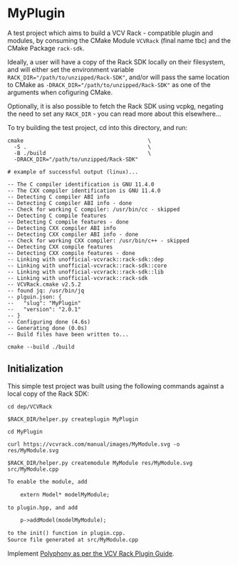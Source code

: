 # MyPlugin

A test project which aims to build a VCV Rack - compatible plugin and modules, by consuming the CMake Module `VCVRack` (final name tbc) and the CMake Package `rack-sdk`.

Ideally, a user will have a copy of the Rack SDK locally on their filesystem, and will either set the environment variable `RACK_DIR="/path/to/unzipped/Rack-SDK"`, and/or will pass the same location to CMake as `-DRACK_DIR="/path/to/unzipped/Rack-SDK"` as one of the arguments when cofiguring CMake.

Optionally, it is also possible to fetch the Rack SDK using vcpkg, negating the need to set any `RACK_DIR` - you can read more about this elsewhere...

To try building the test project, cd into this directory, and run:

```shell
cmake                                       \
  -S .                                      \
  -B ./build                                \
  -DRACK_DIR="/path/to/unzipped/Rack-SDK"

# example of successful output (linux)...

-- The C compiler identification is GNU 11.4.0
-- The CXX compiler identification is GNU 11.4.0
-- Detecting C compiler ABI info
-- Detecting C compiler ABI info - done
-- Check for working C compiler: /usr/bin/cc - skipped
-- Detecting C compile features
-- Detecting C compile features - done
-- Detecting CXX compiler ABI info
-- Detecting CXX compiler ABI info - done
-- Check for working CXX compiler: /usr/bin/c++ - skipped
-- Detecting CXX compile features
-- Detecting CXX compile features - done
-- Linking with unofficial-vcvrack::rack-sdk::dep
-- Linking with unofficial-vcvrack::rack-sdk::core
-- Linking with unofficial-vcvrack::rack-sdk::lib
-- Linking with unofficial-vcvrack::rack-sdk
-- VCVRack.cmake v2.5.2
-- found jq: /usr/bin/jq
-- plguin.json: {
--   "slug": "MyPlugin"
--   "version": "2.0.1"
-- }
-- Configuring done (4.6s)
-- Generating done (0.0s)
-- Build files have been written to...
```

```shell
cmake --build ./build
```

## Initialization

This simple test project was built using the following commands against a local copy of the Rack SDK:

```shell
cd dep/VCVRack
```

```shell
$RACK_DIR/helper.py createplugin MyPlugin
```

```shell
cd MyPlugin
```

```shell
curl https://vcvrack.com/manual/images/MyModule.svg -o res/MyModule.svg
```

```shell
$RACK_DIR/helper.py createmodule MyModule res/MyModule.svg src/MyModule.cpp
```

```txt
To enable the module, add

	extern Model* modelMyModule;

to plugin.hpp, and add

	p->addModel(modelMyModule);

to the init() function in plugin.cpp.
Source file generated at src/MyModule.cpp
```

Implement [Polyphony as per the VCV Rack Plugin Guide](https://vcvrack.com/manual/PluginGuide#Polyphony).
